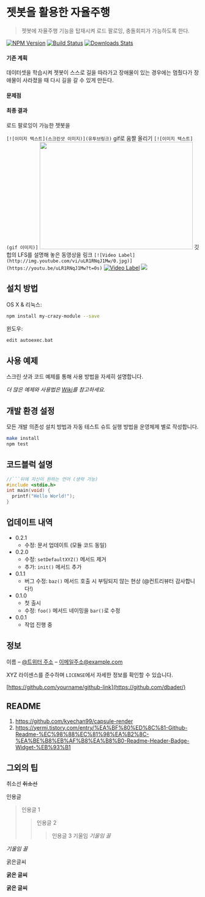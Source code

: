 # 젯봇을 활용한 자율주행
> 젯봇에 자율주행 기능을 탑재시켜 로드 팔로잉, 충돌회피가 가능하도록 한다.

[![NPM Version][npm-image]][npm-url]
[![Build Status][travis-image]][travis-url]
[![Downloads Stats][npm-downloads]][npm-url]

#### 기존 계획
데이터셋을 학습시켜 젯봇이 스스로 길을 따라가고 장애물이 있는 경우에는 멈췄다가 장애물이 사라졌을 때 다시 길을 갈 수 있게 만든다.

#### 문제점


#### 최종 결과
로드 팔로잉이 가능한 젯봇을 

```[![이미지 텍스트](스크린샷 이미지)](유투브링크)```
gif로 움짤 올리기
```[![이미지 텍스트](gif 이미지)]```
<img src="https://user-images.githubusercontent.com/4470398/204947699-4feb33cd-ab75-41f6-bedd-10b22eb2e961.gif" width="400" height="280"/>
깃헙의 LFS를 설명해 놓은 동영상을 링크 
``` [![Video Label](http://img.youtube.com/vi/uLR1RNqJ1Mw/0.jpg)](https://youtu.be/uLR1RNqJ1Mw?t=0s) ```
[![Video Label](http://img.youtube.com/vi/E2rpPNNWpo4/0.jpg)](https://youtu.be/E2rpPNNWpo4) 
![](../header.png)
## 설치 방법
OS X & 리눅스:
```sh
npm install my-crazy-module --save
```

윈도우:

```sh
edit autoexec.bat
```

## 사용 예제

스크린 샷과 코드 예제를 통해 사용 방법을 자세히 설명합니다.

_더 많은 예제와 사용법은 [Wiki][wiki]를 참고하세요._

## 개발 환경 설정

모든 개발 의존성 설치 방법과 자동 테스트 슈트 실행 방법을 운영체제 별로 작성합니다.

```sh
make install
npm test
```

## 코드블럭 설명

```c
//```뒤에 자신이 원하는 언어 (생략 가능)
#include <stdio.h>
int main(void) {
  printf("Hello World!");
}
```


## 업데이트 내역

* 0.2.1
    * 수정: 문서 업데이트 (모듈 코드 동일)
* 0.2.0
    * 수정: `setDefaultXYZ()` 메서드 제거
    * 추가: `init()` 메서드 추가
* 0.1.1
    * 버그 수정: `baz()` 메서드 호출 시 부팅되지 않는 현상 (@컨트리뷰터 감사합니다!)
* 0.1.0
    * 첫 출시
    * 수정: `foo()` 메서드 네이밍을 `bar()`로 수정
* 0.0.1
    * 작업 진행 중

## 정보

이름 – [@트위터 주소](https://twitter.com/dbader_org) – 이메일주소@example.com

XYZ 라이센스를 준수하며 ``LICENSE``에서 자세한 정보를 확인할 수 있습니다.

[https://github.com/yourname/github-link](https://github.com/dbader/)

## README 

1. https://github.com/kyechan99/capsule-render
2. https://yermi.tistory.com/entry/%EA%BF%80%ED%8C%81-Github-Readme-%EC%98%88%EC%81%98%EA%B2%8C-%EA%BE%B8%EB%AF%B8%EA%B8%B0-Readme-Header-Badge-Widget-%EB%93%B1


## 그외의 팁

취소선
~~취소선~~


인용글
> 인용글 1
> > 인용글 2
> > > 인용글 3
기울임
*기울임 꼴*

_기울임 꼴_


굵은글씨

**굵은 글씨**

__굵은 글씨__

<!-- Markdown link & img dfn's -->
[npm-image]: https://img.shields.io/npm/v/datadog-metrics.svg?style=flat-square
[npm-url]: https://npmjs.org/package/datadog-metrics
[npm-downloads]: https://img.shields.io/npm/dm/datadog-metrics.svg?style=flat-square
[travis-image]: https://img.shields.io/travis/dbader/node-datadog-metrics/master.svg?style=flat-square
[travis-url]: https://travis-ci.org/dbader/node-datadog-metrics
[wiki]: https://github.com/yourname/yourproject/wiki
